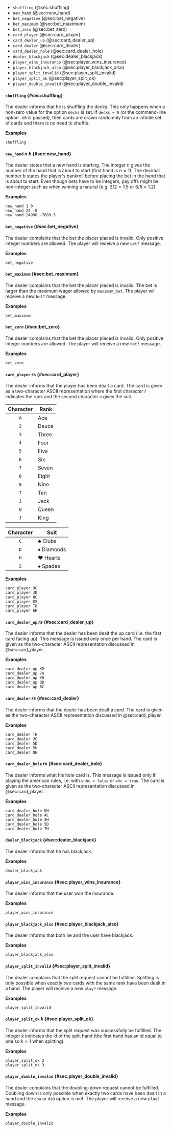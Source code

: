 
* `shuffling` (@sec:shuffling)
* `new_hand` (@sec:new_hand)
* `bet_negative` (@sec:bet_negative)
* `bet_maximum` (@sec:bet_maximum)
* `bet_zero` (@sec:bet_zero)
* `card_player` (@sec:card_player)
* `card_dealer_up` (@sec:card_dealer_up)
* `card_dealer` (@sec:card_dealer)
* `card_dealer_hole` (@sec:card_dealer_hole)
* `dealer_blackjack` (@sec:dealer_blackjack)
* `player_wins_insurance` (@sec:player_wins_insurance)
* `player_blackjack_also` (@sec:player_blackjack_also)
* `player_split_invalid` (@sec:player_split_invalid)
* `player_split_ok` (@sec:player_split_ok)
* `player_double_invalid` (@sec:player_double_invalid)


#### `shuffling` {#sec:shuffling}

The dealer informs that he is shuffling the decks.
This only happens when a non-zero value for the option `decks` is set.
If `decks = 0` (or the command-line option `-d0` is passed), then cards
are drawn randomnly from an infinite set of cards and there is no need to shuffle.

**Examples**

~~~
shuffling
~~~

#### `new_hand` $n$ $b$ {#sec:new_hand}

The dealer states that a new hand is starting. The integer $n$ gives
the number of the hand that is about to start (first hand is $n=1$).
The decimal number $b$ states the player's bankroll before placing
the bet in the hand that is about to start.
Even though bets have to be integers, pay offs might be non-integer
such as when winning a natural (e.g. $3/2 = 1.5$ or $6/5$ = 1.2).    

**Examples**

~~~
new_hand 1 0
new_hand 22 -8
new_hand 24998 -7609.5
~~~

#### `bet_negative` {#sec:bet_negative}

The dealer complains that the bet the placer placed is invalid.
Only positive integer numbers are allowed.
The player will receive a new `bet?` message.

**Examples**

~~~
bet_negative
~~~

#### `bet_maximum` {#sec:bet_maximum}

The dealer complains that the bet the placer placed is invalid.
The bet is larger than the maximum wager allowed by `maximum_bet`.
The player will receive a new `bet?` message.

**Examples**

~~~
bet_maximum
~~~

#### `bet_zero` {#sec:bet_zero}

The dealer complains that the bet the placer placed is invalid.
Only positive integer numbers are allowed.
The player will receive a new `bet?` message.

**Examples**

~~~
bet_zero
~~~

#### `card_player` $rs$ {#sec:card_player}

The dealer informs that the player has been dealt a card.
The card is given as a two-character ASCII representation where
the first character $r$ indicates the rank and the second 
character $s$ gives the suit.

| Character |  Rank            |
|:---------:|------------------|
|    `A`    | Ace              |
|    `2`    | Deuce            |
|    `3`    | Three            |
|    `4`    | Four             |
|    `5`    | Five             |
|    `6`    | Six              |
|    `7`    | Seven            |
|    `8`    | Eight            |
|    `9`    | Nine             |
|    `T`    | Ten              |
|    `J`    | Jack             |
|    `Q`    | Queen            |
|    `J`    | King             |

| Character |  Suit            |
|:---------:|------------------|
|    `C`    | ♣ Clubs          |
|    `D`    | ♦ Diamonds       |
|    `H`    | ♥ Hearts         |
|    `S`    | ♠ Spades         |

**Examples**

~~~
card_player 9C 
card_player JD 
card_player QC 
card_player KS 
card_player TD
card_player 6H 
~~~

#### `card_dealer_up` $rs$ {#sec:card_dealer_up}

The dealer informs that the dealer has been dealt the up card (i.e.
the first card facing up). This message is issued only once per hand.
The card is given as the two-character ASCII representation discussed
in @sec:card_player.

**Examples**

~~~
card_dealer_up KD
card_dealer_up 7H
card_dealer_up KH
card_dealer_up QD
card_dealer_up 6C
~~~

#### `card_dealer` $rs$ {#sec:card_dealer}

The dealer informs that the dealer has been dealt a card.
The card is given as the two-character ASCII representation discussed
in @sec:card_player.

**Examples**

~~~
card_dealer TH
card_dealer JC
card_dealer 5D
card_dealer 5H
card_dealer QH
~~~

#### `card_dealer_hole` $rs$ {#sec:card_dealer_hole}

The dealer informs what his hole card is.
This message is issued only if playing the american rules, i.e.
with `enhc = false` or `ahc = true`.
The card is given as the two-character ASCII representation discussed
in @sec:card_player.

**Examples**

~~~
card_dealer_hole KH
card_dealer_hole AC
card_dealer_hole 4H
card_dealer_hole 5D
card_dealer_hole 7H
~~~

#### `dealer_blackjack` {#sec:dealer_blackjack}

The dealer informs that he has blackjack.

**Examples**

~~~
dealer_blackjack
~~~

#### `player_wins_insurance` {#sec:player_wins_insurance}

The dealer informs that the user won the insurance.

**Examples**

~~~
player_wins_insurance
~~~

#### `player_blackjack_also` {#sec:player_blackjack_also}

The dealer informs that both he and the user have blackjack.

**Examples**

~~~
player_blackjack_also
~~~

#### `player_split_invalid` {#sec:player_split_invalid}

The dealer complains that the split request cannot be
fulfilled. Splitting is only possible when exactly two
cards with the same rank have been dealt in a hand.
The player will receive a new `play?` message.

**Examples**

~~~
player_split_invalid
~~~

#### `player_split_ok` $k$ {#sec:player_split_ok}

The dealer informs that the split request was successfully be
fulfilled. The integer $k$ indicates the id of the split hand (the
first hand has an id equal to one so $k>1$ when splitting).

**Examples**

~~~
player_split_ok 2
player_split_ok 3
~~~

#### `player_double_invalid` {#sec:player_double_invalid}

The dealer complains that the doubling-down request cannot be
fulfilled. Doubling down is only possible when exactly two
cards have been dealt in a hand and the `doa` or `da9` option is met.
The player will receive a new `play?` message.

**Examples**

~~~
player_double_invalid
~~~


